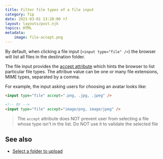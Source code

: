 ```yaml
---
title: Filter file types of a file input
category: Tip
date: 2021-03-01 13:28:00 +7
layout: layouts/post.njk
topics: HTML
metadata:
    image: file-accept.png
---
```


By default, when clicking a file input (`<input type="file" />`) the browser will list all files in the destination folder.

The file input provides the [accept attribute](https://developer.mozilla.org/en-US/docs/Web/HTML/Attributes/accept) which hints the browser to list particular file types. The attribue value can be one or many file extensions, MIME types, separated by a comma.

For example, the input asking users for choosing an avatar looks like:

```html
<input type="file" accept=".png, .jpg, .jpeg" />

<!-- Or -->
<input type="file" accept="image/png, image/jpeg" />
```

> The `accept` attribute does NOT prevent user from selecting a file whose type isn't in the list. Do NOT use it to validate the selected file

## See also

-   [Select a folder to upload](/select-a-folder-to-upload/)
